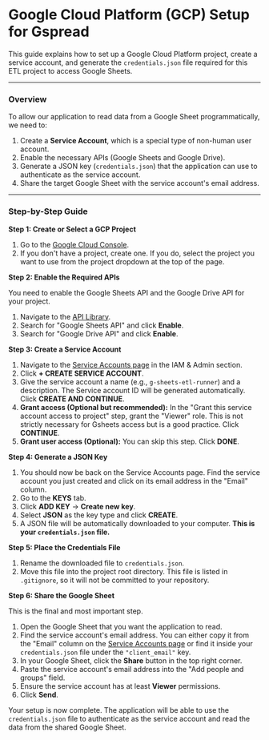 # Google Cloud Platform (GCP) Setup for Gspread

This guide explains how to set up a Google Cloud Platform project, create a
service account, and generate the `credentials.json` file required for this ETL
project to access Google Sheets.

---

### Overview

To allow our application to read data from a Google Sheet programmatically, we
need to:

1.  Create a **Service Account**, which is a special type of non-human user
    account.
2.  Enable the necessary APIs (Google Sheets and Google Drive).
3.  Generate a JSON key (`credentials.json`) that the application can use to
    authenticate as the service account.
4.  Share the target Google Sheet with the service account's email address.

---

### Step-by-Step Guide

**Step 1: Create or Select a GCP Project**

1.  Go to the [Google Cloud Console](https://console.cloud.google.com/).
2.  If you don't have a project, create one. If you do, select the project you
    want to use from the project dropdown at the top of the page.

**Step 2: Enable the Required APIs**

You need to enable the Google Sheets API and the Google Drive API for your
project.

1.  Navigate to the
    [API Library](https://console.cloud.google.com/apis/library).
2.  Search for "Google Sheets API" and click **Enable**.
3.  Search for "Google Drive API" and click **Enable**.

**Step 3: Create a Service Account**

1.  Navigate to the
    [Service Accounts page](https://console.cloud.google.com/iam-admin/serviceaccounts)
    in the IAM & Admin section.
2.  Click **+ CREATE SERVICE ACCOUNT**.
3.  Give the service account a name (e.g., `g-sheets-etl-runner`) and a
    description. The Service account ID will be generated automatically. Click
    **CREATE AND CONTINUE**.
4.  **Grant access (Optional but recommended):** In the "Grant this service
    account access to project" step, grant the "Viewer" role. This is not
    strictly necessary for Gsheets access but is a good practice. Click
    **CONTINUE**.
5.  **Grant user access (Optional):** You can skip this step. Click **DONE**.

**Step 4: Generate a JSON Key**

1.  You should now be back on the Service Accounts page. Find the service
    account you just created and click on its email address in the "Email"
    column.
2.  Go to the **KEYS** tab.
3.  Click **ADD KEY** -> **Create new key**.
4.  Select **JSON** as the key type and click **CREATE**.
5.  A JSON file will be automatically downloaded to your computer. **This is
    your `credentials.json` file.**

**Step 5: Place the Credentials File**

1.  Rename the downloaded file to `credentials.json`.
2.  Move this file into the project root directory. This file is listed in
    `.gitignore`, so it will not be committed to your repository.

**Step 6: Share the Google Sheet**

This is the final and most important step.

1.  Open the Google Sheet that you want the application to read.
2.  Find the service account's email address. You can either copy it from the
    "Email" column on the
    [Service Accounts page](https://console.cloud.google.com/iam-admin/serviceaccounts)
    or find it inside your `credentials.json` file under the `"client_email"`
    key.
3.  In your Google Sheet, click the **Share** button in the top right corner.
4.  Paste the service account's email address into the "Add people and groups"
    field.
5.  Ensure the service account has at least **Viewer** permissions.
6.  Click **Send**.

Your setup is now complete. The application will be able to use the
`credentials.json` file to authenticate as the service account and read the data
from the shared Google Sheet.
